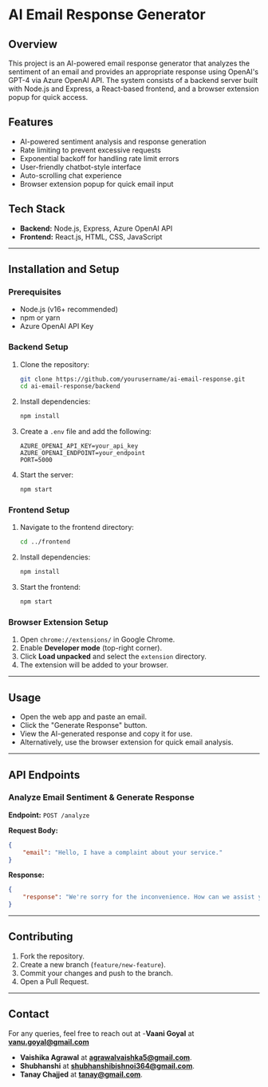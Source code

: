 # AI Email Response Generator

## Overview

This project is an AI-powered email response generator that analyzes the sentiment of an email and provides an appropriate response using OpenAI's GPT-4 via Azure OpenAI API. The system consists of a backend server built with Node.js and Express, a React-based frontend, and a browser extension popup for quick access.

## Features

-   AI-powered sentiment analysis and response generation
-   Rate limiting to prevent excessive requests
-   Exponential backoff for handling rate limit errors
-   User-friendly chatbot-style interface
-   Auto-scrolling chat experience
-   Browser extension popup for quick email input

## Tech Stack

-   **Backend:** Node.js, Express, Azure OpenAI API
-   **Frontend:** React.js, HTML, CSS, JavaScript

---

## Installation and Setup

### Prerequisites

-   Node.js (v16+ recommended)
-   npm or yarn
-   Azure OpenAI API Key

### Backend Setup

1. Clone the repository:
    ```bash
    git clone https://github.com/yourusername/ai-email-response.git
    cd ai-email-response/backend
    ```
2. Install dependencies:
    ```bash
    npm install
    ```
3. Create a `.env` file and add the following:
    ```env
    AZURE_OPENAI_API_KEY=your_api_key
    AZURE_OPENAI_ENDPOINT=your_endpoint
    PORT=5000
    ```
4. Start the server:
    ```bash
    npm start
    ```

### Frontend Setup

1. Navigate to the frontend directory:
    ```bash
    cd ../frontend
    ```
2. Install dependencies:
    ```bash
    npm install
    ```
3. Start the frontend:
    ```bash
    npm start
    ```

### Browser Extension Setup

1. Open `chrome://extensions/` in Google Chrome.
2. Enable **Developer mode** (top-right corner).
3. Click **Load unpacked** and select the `extension` directory.
4. The extension will be added to your browser.

---

## Usage

-   Open the web app and paste an email.
-   Click the "Generate Response" button.
-   View the AI-generated response and copy it for use.
-   Alternatively, use the browser extension for quick email analysis.

---

## API Endpoints

### Analyze Email Sentiment & Generate Response

**Endpoint:** `POST /analyze`

**Request Body:**

```json
{
    "email": "Hello, I have a complaint about your service."
}
```

**Response:**

```json
{
    "response": "We're sorry for the inconvenience. How can we assist you further?"
}
```

---

## Contributing

1. Fork the repository.
2. Create a new branch (`feature/new-feature`).
3. Commit your changes and push to the branch.
4. Open a Pull Request.

---

## Contact

For any queries, feel free to reach out at -**Vaani Goyal** at **vanu.goyal@gmail.com**

-   **Vaishika Agrawal** at **agrawalvaishka5@gmail.com**.
-   **Shubhanshi** at **shubhanshibishnoi364@gmail.com**.
-   **Tanay Chajjed** at **tanay@gmail.com**.
